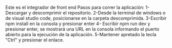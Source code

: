 Este es el integrador de front end
Pasos para correr la aplicación:
1-Descargar y descomprimir el repositorio.
2-Desde la terminal de windows o de visual studio code, posicionarse en la carpeta descomprimida.
3-Escribir npm install en la consola y presionar enter
4- Escribir npm run dev y presionar enter, se mostrará una URL en la consola informando el puerto abierto para la ejecución
de la aplicación.
5-Mantener apretado la tecla "Ctrl" y presionar el enlace.
